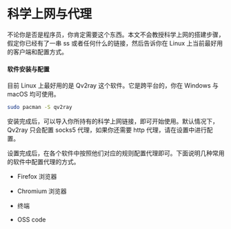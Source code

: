 # 科学上网与代理

不论你是否是程序员，你肯定需要这个东西。本文不会教授科学上网的搭建步骤，假定你已经有了一串 ss 或者任何什么的链接，然后告诉你在 Linux 上当前最好用的客户端和配置方式。

#### 软件安装与配置

目前 Linux 上最好用的是 Qv2ray 这个软件。它是跨平台的，你在 Windows 与 macOS 均可使用。

```bash
sudo pacman -S qv2ray
```

安装完成后，可以导入你所持有的科学上网链接，即可开始使用。默认情况下，Qv2ray 只会配置 socks5 代理，如果你还需要 http 代理，请在设置中进行配置。

设置完成后，在各个软件中按照他们对应的规则配置代理即可。下面说明几种常用的软件中配置代理的方式。

- Firefox 浏览器

- Chromium 浏览器

- 终端

- OSS code
